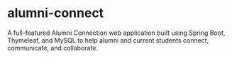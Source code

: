 # alumni-connect
A full-featured Alumni Connection web application built using Spring Boot, Thymeleaf,  and MySQL to help alumni and current students connect, communicate, and collaborate.
